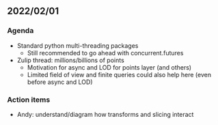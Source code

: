 ## 2022/02/01

### Agenda

- Standard python multi-threading packages
    - Still recommended to go ahead with concurrent.futures
- Zulip thread: millions/billions of points
    - Motivation for async and LOD for points layer (and others)
    - Limited field of view and finite queries could also help here (even before async and LOD)

### Action items

- Andy: understand/diagram how transforms and slicing interact
